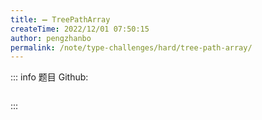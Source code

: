 ```yaml
---
title: ➖ TreePathArray
createTime: 2022/12/01 07:50:15
author: pengzhanbo
permalink: /note/type-challenges/hard/tree-path-array/
---
```


::: info 题目
Github: []()

```ts
```
:::
